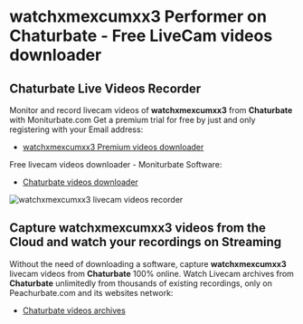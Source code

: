 # watchxmexcumxx3 Performer on Chaturbate - Free LiveCam videos downloader

## Chaturbate Live Videos Recorder

Monitor and record livecam videos of **watchxmexcumxx3** from **Chaturbate** with Moniturbate.com
Get a premium trial for free by just and only registering with your Email address:
* [watchxmexcumxx3 Premium videos downloader](https://moniturbate.com/request-demo-licence-key.html)

Free livecam videos downloader - Moniturbate Software:
* [Chaturbate videos downloader](https://moniturbate.com/moniturbate-download-software.html)

![watchxmexcumxx3 livecam videos recorder](https://peachurnet.com/templates/moniturbate-software.png)


## Capture watchxmexcumxx3 videos from the Cloud and watch your recordings on Streaming

Without the need of downloading a software, capture **watchxmexcumxx3** livecam videos from **Chaturbate** 100% online.
Watch Livecam archives from **Chaturbate** unlimitedly from thousands of existing recordings, only on Peachurbate.com and its websites network:
* [Chaturbate videos archives](https://peachurnet.com/)